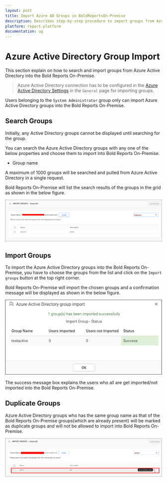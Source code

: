 ```yaml
---
layout: post
title: Import Azure AD Groups in BoldReportsOn-Premise
description: Describes step-by-step procedure to import groups from Azure Active Directory into the Bold Reports On-Premise.
platform: report-platform
documentation: ug
---
```


# Azure Active Directory Group Import

This section explain on how to search and import groups from Azure Active Directory into the Bold Reports On-Premise.

> Azure Active Directory connection has to be configured in the [Azure Active Directory Settings](/on-premise/settings/azure-active-directory/) in the `General` page for importing groups.

Users belonging to the `System Administrator` group only can import Azure Active Directory groups into the Bold Reports On-Premise.

## Search Groups

Initially, any Active Directory groups cannot be displayed until searching for the group.

You can search the Azure Active Directory groups with any one of the below properties and choose them to import into Bold Reports On-Premise.

* Group name

A maximum of 1000 groups will be searched and pulled from Azure Active Directory in a single request.

Bold Reports On-Premise will list the search results of the groups in the grid as shown in the below figure.

![Import groups from Azure Active Directory Server](/static/assets/on-premise/images/manage-users-and-groups/groups/import-from-azure-active-directory/Searched-azure-groups-list.png)

## Import Groups

To import the Azure Active Directory groups into the Bold Reports On-Premise, you have to choose the groups from the list and click on the `Import groups` button at the top right corner.

Bold Reports On-Premise will import the chosen groups and a confirmation message will be displayed as shown in the below figure.

![Success message after imported the Azure Active Directory groups](/static/assets/on-premise/images/manage-users-and-groups/groups/import-from-azure-active-directory/Azure-Active-Directory-group-import-success-window.png)

The success message box explains the users who all are get imported/not imported into the Bold Reports On-Premise.

## Duplicate Groups

Azure Active Directory groups who has the same group name as that of the Bold Reports On-Premise groups(which are already present) will be marked as duplicate groups and will not be allowed to import into Bold Reports On-Premise.

![Duplicated Azure Active Directory Groups](/static/assets/on-premise/images/manage-users-and-groups/groups/import-from-azure-active-directory/Azure-Active-Directory-Duplicate-group.png)